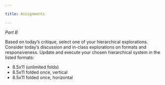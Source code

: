 ```yaml
---

title: Assignments

---
```


*Part B*

Based on today’s critique, select one of your hierarchical explorations. Consider today’s discussion and in-class explorations on formats and responsiveness. Update and execute your chosen hierarchical system in the listed formats: 
- 8.5x11 (unlimited folds)
- 8.5x11 folded once, vertical
- 8.5x11 folded once, horizontal
